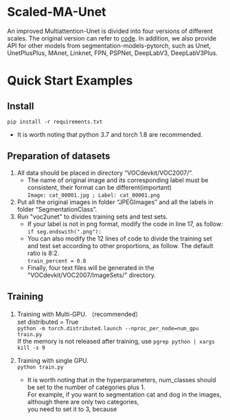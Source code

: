 # Scaled-MA-Unet
An improved Multiattention-Unet is divided into four versions of different scales. The original version can refer to [code](https://github.com/1343744768/Multiattention-UNet). In addition, we also provide API for other models from segmentation-models-pytorch, such as Unet, UnetPlusPlus, MAnet, Linknet, FPN, PSPNet, DeepLabV3, DeepLabV3Plus.

Quick Start Examples
========================
Install
------------------------
``` pip install -r requirements.txt ``` <br>
* It is worth noting that python 3.7 and torch 1.8 are recommended.

Preparation of datasets
------------------------
1. All data should be placed in directory “VOCdevkit/VOC2007/”. <br>
   * The name of original image and its corresponding label must be consistent, their format can be different(important) <br>
      `Image: cat_00001.jpg ; Label: cat_00001.png`
2. Put all the original images in folder “JPEGImages” and all the labels in folder “SegmentationClass”.<br>
3. Run "voc2unet" to divides training sets and test sets. <br>
   * If your label is not in png format, modify the code in line 17, as follow: <br>
       `if seg.endswith(".png"):`
   * You can also modify the 12 lines of code to divide the training set and test set according to other proportions, as follow. The default ratio is 8:2. <br>
       `train_percent = 0.8`
   * Finally, four text files will be generated in the "VOCdevkit/VOC2007/ImageSets/" directory.

Training
------------------------
1. Training with Multi-GPU. （recommended） <br>
   set distributed = True <br>
    `python -m torch.distributed.launch --nproc_per_node=num_gpu train.py` <br>
    If the memory is not released after training, use `pgrep python | xargs kill -s 9` <br>
 
2. Training with single GPU. <br>
    `python train.py`
    * It is worth noting that in the hyperparameters, num_classes should be set to the number of categories plus 1. <br>
      For example, if you want to segmentation cat and dog in the images, although there are only two categories, <br>
      you need to set it to 3, because 
